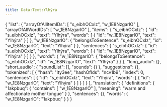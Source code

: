 ```yaml
---
title: Data:Text:Ylhýra
---
```


{
    "list": {
        "arrayOfAllItemIDs": [
            "s_eibhOCxIz",
            "w_1E8NzgarlO"
        ],
        "arrayOfAllWordIDs": [
            "w_1E8NzgarlO"
        ],
        "items": {
            "s_eibhOCxIz": {
                "id": "s_eibhOCxIz",
                "text": "Ylhýra",
                "words": [
                    {
                        "id": "w_1E8NzgarlO",
                        "text": "Ylhýra"
                    }
                ]
            },
            "w_1E8NzgarlO": {
                "belongsToSentence": "s_eibhOCxIz",
                "id": "w_1E8NzgarlO",
                "text": "Ylhýra"
            }
        },
        "sentences": {
            "s_eibhOCxIz": {
                "id": "s_eibhOCxIz",
                "text": "Ylhýra",
                "words": [
                    {
                        "id": "w_1E8NzgarlO",
                        "text": "Ylhýra"
                    }
                ]
            }
        },
        "words": {
            "w_1E8NzgarlO": {
                "belongsToSentence": "s_eibhOCxIz",
                "id": "w_1E8NzgarlO",
                "text": "Ylhýra"
            }
        }
    },
    "long_audio": {},
    "short_audio": {
        "soundList": [],
        "sounds": {}
    },
    "suggestions": {},
    "tokenized": [
        {
            "hash": "lty3ee",
            "hashOfIds": "ncv1b9",
            "index": 0,
            "sentences": [
                {
                    "id": "s_eibhOCxIz",
                    "text": "Ylhýra",
                    "words": [
                        {
                            "id": "w_1E8NzgarlO",
                            "text": "Ylhýra"
                        }
                    ]
                }
            ]
        }
    ],
    "translation": {
        "definitions": {
            "1akpbuq": {
                "contains": [
                    "w_1E8NzgarlO"
                ],
                "meaning": "warm and affectionate mother tongue"
            }
        },
        "sentences": {},
        "words": {
            "w_1E8NzgarlO": "1akpbuq"
        }
    }
}